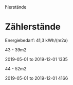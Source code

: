 ̈hlerstände

# Zählerstände



Energiebedarf: 41,3 kWh/(m2a)

43 - 39m2

2019-05-01 to 2019-12-01		1335

44 - 52m2

2019-05-01 to 2019-12-01		4166

